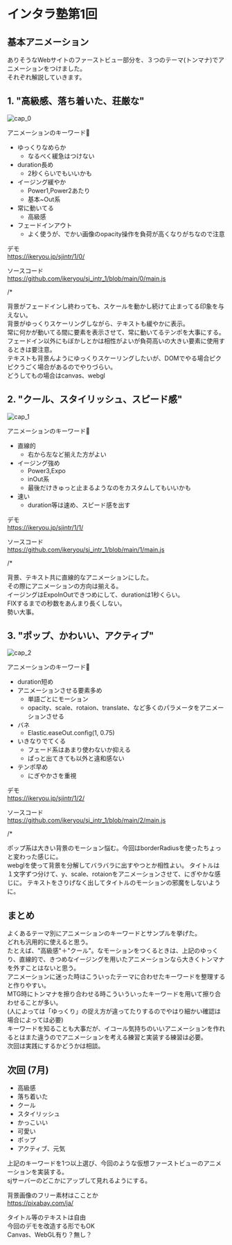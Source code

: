 # インタラ塾第1回

## 基本アニメーション
ありそうなWebサイトのファーストビュー部分を、３つのテーマ(トンマナ)でアニメーションをつけました。  
それぞれ解説していきます。  

## 1. "高級感、落ち着いた、荘厳な"

![cap_0](https://github.com/ikeryou/sj_intr_1/assets/1276827/b32dd9ca-47f0-4678-8415-ba4d1f02ca72)

アニメーションのキーワード🫰  
- ゆっくりなめらか
  - なるべく緩急はつけない
- duration長め
  - 2秒くらいでもいいかも
- イージング緩やか  
  - Power1,Power2あたり
  - 基本~Out系
- 常に動いてる
  - 高級感
- フェードインアウト
  - よく使うが、でかい画像のopacity操作を負荷が高くなりがちなので注意

デモ  
https://ikeryou.jp/sjintr/1/0/

ソースコード  
https://github.com/ikeryou/sj_intr_1/blob/main/0/main.js

/*

背景がフェードインし終わっても、スケールを動かし続けて止まってる印象を与えない。  
背景がゆっくりスケーリングしながら、テキストも緩やかに表示。  
常に何かが動いてる間に要素を表示させて、常に動いてるテンポを大事にする。  
フェードイン以外にもぼかしとかは相性がよいが負荷高いの大きい要素に使用するときは要注意。  
テキストも背景んようにゆっくりスケーリングしたいが、DOMでやる場合ピクピクうごく場合があるのでやりづらい。  
どうしてもの場合はcanvas、webgl  



## 2. "クール、スタイリッシュ、スピード感"

![cap_1](https://github.com/ikeryou/sj_intr_1/assets/1276827/8445919e-ae35-46a3-a052-907cd96d3c36)

アニメーションのキーワード🫰  
- 直線的
  - 右から左など揃えた方がよい
- イージング強め
  - Power3,Expo
  - inOut系
  - 最後だけきゅっと止まるようなのをカスタムしてもいいかも
- 速い
  - duration等は速め、スピード感を出す

デモ  
https://ikeryou.jp/sjintr/1/1/

ソースコード  
https://github.com/ikeryou/sj_intr_1/blob/main/1/main.js

/*

背景、テキスト共に直線的なアニメーションにした。  
その際にアニメーションの方向は揃える。  
イージングはExpoInOutできつめにして、durationは1秒くらい。  
FIXするまでの秒数をあんまり長くしない。  
勢い大事。  


## 3. "ポップ、かわいい、アクティブ"

![cap_2](https://github.com/ikeryou/sj_intr_1/assets/1276827/04fb7732-6fe7-45d9-8ac3-a1d8ffd3bb48)


アニメーションのキーワード🫰  
- duration短め
- アニメーションさせる要素多め
  - 単語ごとにモーション
  - opacity、scale、rotaion、translate、など多くのパラメータをアニメーションさせる
- バネ
  - Elastic.easeOut.config(1, 0.75)
- いきなりでてくる
  - フェード系はあまり使わないか抑える
  - ぱっと出てきても以外と違和感ない
- テンポ早め
  - にぎやかさを重視

デモ  
https://ikeryou.jp/sjintr/1/2/

ソースコード  
https://github.com/ikeryou/sj_intr_1/blob/main/2/main.js

/*

ポップ系は大きい背景のモーション悩む。今回はborderRadiusを使ったちょっと変わった感じに。  
webglを使って背景を分解してバラバラに出すやつとか相性よい。
タイトルは１文字ずつ分けて、y、scale、rotaionをアニメーションさせて、にぎやかな感じに。
テキストをさりげなく出してタイトルのモーションの邪魔をしないように。


## まとめ

よくあるテーマ別にアニメーションのキーワードとサンプルを挙げた。  
どれも汎用的に使えると思う。  
たとえば、"高級感"＋"クール"。なモーションをつくるときは、上記のゆっくり、直線的で、きつめなイージングを用いたアニメーションなら大きくトンマナを外すことはないと思う。  
アニメーションに迷った時はこういったテーマに合わせたキーワードを整理すると作りやすい。  
MTG時にトンマナを擦り合わせる時こういういったキーワードを用いて擦り合わせることが多い。  
(人によっては「ゆっくり」の捉え方が違ってたりするのでやはり細かい確認は場合によっては必要)  
キーワードを知ることも大事だが、イコール気持ちのいいアニメーションを作れるとはまた違うのでアニメーションを考える練習と実装する練習は必要。  
次回は実践にするかどうかは相談。  


## 次回 (7月)

- 高級感
- 落ち着いた
- クール
- スタイリッシュ
- かっこいい
- 可愛い
- ポップ
- アクティブ、元気

上記のキーワードを1つ以上選び、今回のような仮想ファーストビューのアニメーションを実装する。  
sjサーバーのどこかにアップして見れるようにする。  

背景画像のフリー素材はこことか  
https://pixabay.com/ja/

タイトル等のテキストは自由  
今回のデモを改造する形でもOK  
Canvas、WebGL有り？無し？  

